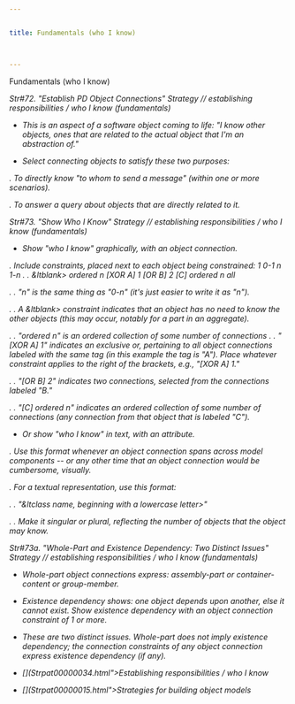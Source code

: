 ```yaml
---


title: Fundamentals (who I know)



---
```



<p>Fundamentals (who I know) </p>

<p><i>Str#72. &quot;Establish PD Object Connections&quot; Strategy // establishing
responsibilities / who I know (fundamentals) </p>

*  This is an aspect of a software object coming to life: &quot;I know other
objects, ones that are related to the actual object that I'm an abstraction of.&quot; </p>

*  Select connecting objects to satisfy these two purposes: </p>

<p>. To directly know &quot;to whom to send a message&quot; (within one or more
scenarios). </p>

<p>. To answer a query about objects that are directly related to it. </p>

<p><i>Str#73. &quot;Show Who I Know&quot; Strategy // establishing responsibilities / who
I know (fundamentals) </p>

*  Show &quot;who I know&quot; graphically, with an object connection. </p>

<p>. Include constraints, placed next to each object being constrained: 1 0-1 n 1-n . .
&amp;ltblank&gt; ordered n [XOR A] 1 [OR B] 2 [C] ordered n all </p>

<p>. . &quot;n&quot; is the same thing as &quot;0-n&quot; (it's just easier to write it as
&quot;n&quot;). </p>

<p>. . A &amp;ltblank&gt; constraint indicates that an object has no need to know the
other objects (this may occur, notably for a part in an aggregate). </p>

<p>. . &quot;ordered n&quot; is an ordered collection of some number of connections . .
&quot;[XOR A] 1&quot; indicates an exclusive or, pertaining to all object connections
labeled with the same tag (in this example the tag is &quot;A&quot;). Place whatever
constraint applies to the right of the brackets, e.g., &quot;[XOR A] 1.&quot; </p>

<p>. . &quot;[OR B] 2&quot; indicates two connections, selected from the connections
labeled &quot;B.&quot; </p>

<p>. . &quot;[C] ordered n&quot; indicates an ordered collection of some number of
connections (any connection from that object that is labeled &quot;C&quot;). </p>

*  Or show &quot;who I know&quot; in text, with an attribute. </p>

<p>. Use this format whenever an object connection spans across model components -- or any
other time that an object connection would be cumbersome, visually. </p>

<p>. For a textual representation, use this format: </p>

<p>. . &quot;&amp;ltclass name, beginning with a lowercase letter&gt;&quot; </p>

<p>. . Make it singular or plural, reflecting the number of objects that the object may
know. </p>

<p><i>Str#73a. &quot;Whole-Part and Existence Dependency: Two Distinct Issues&quot;
Strategy // establishing responsibilities / who I know (fundamentals) </p>

*  Whole-part object connections express: assembly-part or container-content or
group-member. </p>

*  Existence dependency shows: one object depends upon another, else it cannot exist.
Show existence dependency with an object connection constraint of 1 or more. </p>

*  These are two distinct issues. Whole-part does not imply existence dependency; the
connection constraints of any object connection express existence dependency (if any). </p>

* [](Strpat00000034.html">Establishing responsibilities / who I know</a></li>

* [](Strpat00000015.html">Strategies for building object models</a></li>


